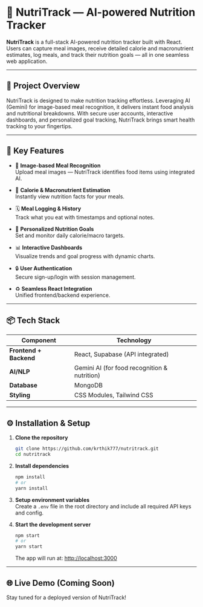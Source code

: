 # 🥗 NutriTrack — AI-powered Nutrition Tracker

**NutriTrack** is a full-stack AI-powered nutrition tracker built with React. Users can capture meal images, receive detailed calorie and macronutrient estimates, log meals, and track their nutrition goals — all in one seamless web application.

---

## 🚀 Project Overview

NutriTrack is designed to make nutrition tracking effortless. Leveraging AI (Gemini) for image-based meal recognition, it delivers instant food analysis and nutritional breakdowns. With secure user accounts, interactive dashboards, and personalized goal tracking, NutriTrack brings smart health tracking to your fingertips.

---

## 🧠 Key Features

- 📸 **Image-based Meal Recognition**  
  Upload meal images — NutriTrack identifies food items using integrated AI.

- 🍎 **Calorie & Macronutrient Estimation**  
  Instantly view nutrition facts for your meals.

- 🗓 **Meal Logging & History**  
  Track what you eat with timestamps and optional notes.

- 🎯 **Personalized Nutrition Goals**  
  Set and monitor daily calorie/macro targets.

- 📊 **Interactive Dashboards**  
  Visualize trends and goal progress with dynamic charts.

- 🔒 **User Authentication**  
  Secure sign-up/login with session management.

- ♻️ **Seamless React Integration**  
  Unified frontend/backend experience.

---

## 📦 Tech Stack

| Component        | Technology                                   |
|------------------|-----------------------------------------------|
| **Frontend + Backend** | React, Supabase (API integrated)     |
| **AI/NLP**         | Gemini AI (for food recognition & nutrition) |
| **Database**       | MongoDB                                     |
| **Styling**        | CSS Modules, Tailwind CSS                   |

---

## ⚙️ Installation & Setup

1. **Clone the repository**
   ```bash
   git clone https://github.com/krthik777/nutritrack.git
   cd nutritrack
   ```

2. **Install dependencies**
   ```bash
   npm install
   # or
   yarn install
   ```

3. **Setup environment variables**  
   Create a `.env` file in the root directory and include all required API keys and config.

4. **Start the development server**
   ```bash
   npm start
   # or
   yarn start
   ```

   The app will run at: [http://localhost:3000](http://localhost:5173)


---



## 🌐 Live Demo (Coming Soon)

Stay tuned for a deployed version of NutriTrack!
